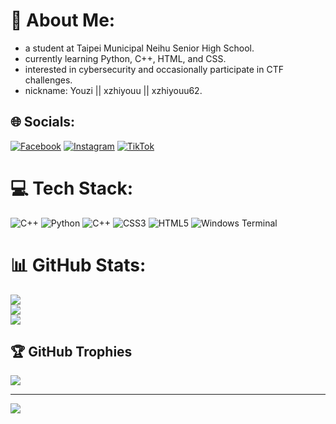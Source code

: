 # 💫 About Me:
- a student at Taipei Municipal Neihu Senior High School.
- currently learning Python, C++, HTML, and CSS.
- interested in cybersecurity and occasionally participate in CTF challenges.
- nickname: Youzi || xzhiyouu || xzhiyouu62.


## 🌐 Socials:
[![Facebook](https://img.shields.io/badge/Facebook-%231877F2.svg?logo=Facebook&logoColor=white)](https://www.facebook.com/profile.php?id=100023965009972) [![Instagram](https://img.shields.io/badge/Instagram-%23E4405F.svg?logo=Instagram&logoColor=white)](https://instagram.com/xzhiyouu) [![TikTok](https://img.shields.io/badge/TikTok-%23000000.svg?logo=TikTok&logoColor=white)](https://tiktok.com/@xzhiyouuu) 

# 💻 Tech Stack:
![C++](https://img.shields.io/badge/c++-%2300599C.svg?style=for-the-badge&logo=c%2B%2B&logoColor=white) ![Python](https://img.shields.io/badge/python-3670A0?style=for-the-badge&logo=python&logoColor=ffdd54) ![C++](https://img.shields.io/badge/c++-%2300599C.svg?style=for-the-badge&logo=c%2B%2B&logoColor=white) ![CSS3](https://img.shields.io/badge/css3-%231572B6.svg?style=for-the-badge&logo=css3&logoColor=white) ![HTML5](https://img.shields.io/badge/html5-%23E34F26.svg?style=for-the-badge&logo=html5&logoColor=white) ![Windows Terminal](https://img.shields.io/badge/Windows%20Terminal-%234D4D4D.svg?style=for-the-badge&logo=windows-terminal&logoColor=white)
# 📊 GitHub Stats:
![](https://github-readme-stats.vercel.app/api?username=xzhiyouu62&theme=dark&hide_border=false&include_all_commits=true&count_private=true)<br/>
![](https://github-readme-streak-stats.herokuapp.com/?user=xzhiyouu62&theme=dark&hide_border=false)<br/>
![](https://github-readme-stats.vercel.app/api/top-langs/?username=xzhiyouu62&theme=dark&hide_border=false&include_all_commits=true&count_private=true&layout=compact)

## 🏆 GitHub Trophies
![](https://github-profile-trophy.vercel.app/?username=xzhiyouu62&theme=radical&no-frame=false&no-bg=false&margin-w=4)

---
[![](https://visitcount.itsvg.in/api?id=xzhiyouu62&icon=0&color=0)](https://visitcount.itsvg.in)

<!-- Proudly created with GPRM ( https://gprm.itsvg.in ) -->
